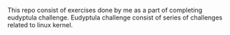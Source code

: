 This repo consist of exercises done by me as a part of completing eudyptula challenge.
Eudyptula challenge consist of series of challenges related to linux kernel.
